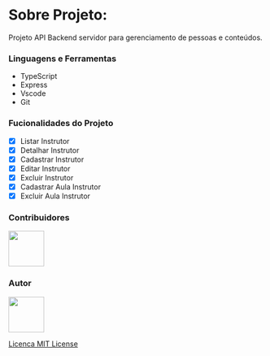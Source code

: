 
# Sobre Projeto:

Projeto API Backend servidor para gerenciamento de pessoas e conteúdos.


### Linguagens e Ferramentas

- TypeScript
- Express
- Vscode
- Git

  
### Fucionalidades do Projeto

- [x] Listar Instrutor
- [x] Detalhar Instrutor
- [x] Cadastrar Instrutor
- [x] Editar Instrutor
- [x] Excluir Instrutor
- [x] Cadastrar Aula Instrutor
- [x] Excluir Aula Instrutor

### Contribuidores

<a href="https://github.com/heitorBa">
<img src="https://avatars.githubusercontent.com/u/171099834?v=4" width="70px" />
</a>

### Autor

<a href="https://github.com/heitorBa">
<img src="https://avatars.githubusercontent.com/u/171099834?v=4" width="70px" />
</a>

[Licenca MIT License](http://creativecommons.org/licenses/by)
